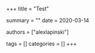 +++
title = "Test"

summary = ""
date = 2020-03-14

authors = ["alexlapinski"]

tags = []
categories = []
+++

